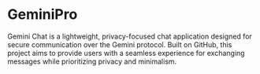 # GeminiPro
Gemini Chat is a lightweight, privacy-focused chat application designed for secure communication over the Gemini protocol. Built on GitHub, this project aims to provide users with a seamless experience for exchanging messages while prioritizing privacy and minimalism.
